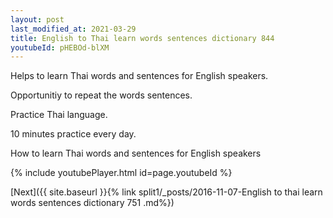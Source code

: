```yaml
---
layout: post
last_modified_at: 2021-03-29
title: English to Thai learn words sentences dictionary 844 
youtubeId: pHEBOd-blXM
---
```

 
 
Helps to learn Thai words and sentences for English speakers.

Opportunitiy to repeat the words sentences. 

Practice Thai language. 
 
10 minutes practice every day. 
 
How to learn Thai words and sentences for English speakers 
 
{% include youtubePlayer.html id=page.youtubeId %}
 
 
[Next]({{ site.baseurl }}{% link  split1/_posts/2016-11-07-English to thai learn words sentences dictionary 751 .md%})
 
